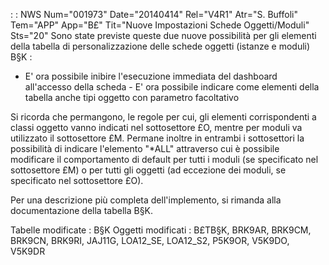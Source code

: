 :  : NWS Num="001973" Date="20140414" Rel="V4R1" Atr="S. Buffoli" Tem="APP" App="B£" Tit="Nuove Impostazioni Schede Oggetti/Moduli" Sts="20"
Sono state previste queste due nuove possibilità per gli elementi della tabella di personalizzazione
delle schede oggetti (istanze e moduli) B§K : 
-  E' ora possibile inibire l'esecuzione immediata del dashboard all'accesso della scheda -  E' ora possibile indicare come elementi della tabella anche tipi oggetto con parametro facoltativo

Si ricorda che permangono, le regole per cui, gli elementi corrispondenti a classi oggetto vanno indicati nel sottosettore £O, mentre per moduli va utilizzato il sottosettore £M.
Permane inoltre in entrambi i sottosettori la possibilità di indicare l'elemento "\*ALL" attraverso
cui è possibile modificare il comportamento di default per tutti i moduli (se specificato nel sottosettore £M) o per tutti gli oggetti (ad eccezione dei moduli, se specificato nel sottosettore
£O).

Per una descrizione più completa dell'implemento, si rimanda alla documentazione della tabella B§K.

Tabelle modificate :  B§K
Oggetti modificati :  B£TB§K, BRK9AR, BRK9CM, BRK9CN, BRK9RI, JAJ11G, LOA12_SE, LOA12_S2, P5K9OR, V5K9DO, V5K9DR
